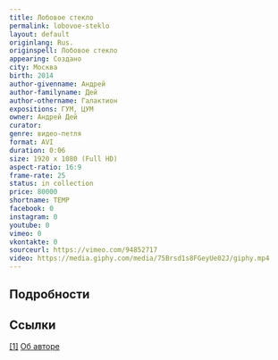 ```yaml
---
title: Лобовое стекло
permalink: lobovoe-steklo
layout: default
originlang: Rus.
originspell: Лобовое стекло
appearing: Создано
city: Москва
birth: 2014
author-givenname: Андрей
author-familyname: Дей
author-othername: Галактион
expositions: ГУМ, ЦУМ
owner: Андрей Дей
curator:
genre: видео-петля
format: AVI
duration: 0:06
size: 1920 x 1080 (Full HD)
aspect-ratio: 16:9
frame-rate: 25
status: in collection
price: 80000
shortname: TEMP
facebook: 0
instagram: 0
youtube: 0
vimeo: 0
vkontakte: 0
sourceurl: https://vimeo.com/94852717
video: https://media.giphy.com/media/75Brsd1s8FGeyUe02J/giphy.mp4
---
```


## Подробности

## Ссылки

[[1]](#a1) <span id="f1"></span> [Об авторе](index)
